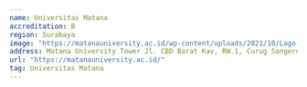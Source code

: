 ```yaml
---
name: Universitas Matana
accreditation: B
region: Surabaya
image: "https://matanauniversity.ac.id/wp-content/uploads/2021/10/Logo-Matana_Vertikal-dan-Horizontal-02-1-800x291-1.png"
address: Matana University Tower Jl. CBD Barat Kav, RW.1, Curug Sangereng, Kelapa Dua, Tangerang Regency, Banten 15810
url: "https://matanauniversity.ac.id/"
tag: Universitas Matana
---
```

